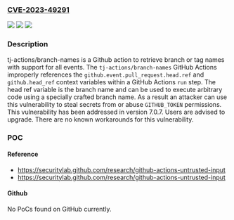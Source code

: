 ### [CVE-2023-49291](https://cve.mitre.org/cgi-bin/cvename.cgi?name=CVE-2023-49291)
![](https://img.shields.io/static/v1?label=Product&message=branch-names&color=blue)
![](https://img.shields.io/static/v1?label=Version&message=%3D%20%3C%207.0.7%20&color=brighgreen)
![](https://img.shields.io/static/v1?label=Vulnerability&message=CWE-20%3A%20Improper%20Input%20Validation&color=brighgreen)

### Description

tj-actions/branch-names is a Github action to retrieve branch or tag names with support for all events. The `tj-actions/branch-names` GitHub Actions improperly references the `github.event.pull_request.head.ref` and `github.head_ref` context variables within a GitHub Actions `run` step. The head ref variable is the branch name and can be used to execute arbitrary code using a specially crafted branch name. As a result an attacker can use this vulnerability to steal secrets from or abuse `GITHUB_TOKEN` permissions. This vulnerability has been addressed in version 7.0.7. Users are advised to upgrade. There are no known workarounds for this vulnerability.

### POC

#### Reference
- https://securitylab.github.com/research/github-actions-untrusted-input
- https://securitylab.github.com/research/github-actions-untrusted-input

#### Github
No PoCs found on GitHub currently.

